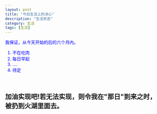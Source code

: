 ```yaml
---
layout: post
title: "今后生活上的决心"
description: "生活状态"
category: 生活
tags: [生活]
---
```


<font color=blue>我保证，从今天开始的后的六个月内。
<br/>
1. 不在吃肉
2. 每日早起
3. ....
4. 待定
</font>
<br/>

加油实现吧!若无法实现，则令我在"那日"到来之时，被扔到火湖里面去。
-----
